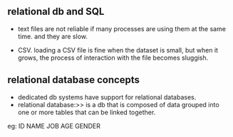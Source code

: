 ## relational db and SQL

- text files are not reliable if many processes are using them at the same time. and they are slow. 

- CSV. loading a CSV file is fine when the dataset is small, but when it grows, the process of interaction with the file becomes sluggish. 



## relational database concepts

- dedicated db systems have support for relational databases. 
- relational database:>> is a db that is composed of data grouped into one or more tables that can be linked together. 

eg: 
ID		NAME 		JOB 	AGE 	GENDER  